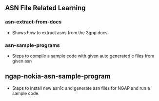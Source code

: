 ## ASN File Related Learning

### asn-extract-from-docs
* Shows how to extract asns from the 3gpp docs
   
### asn-sample-programs
* Steps to compile a sample code with given auto generated
  c files from given asn

## ngap-nokia-asn-sample-program
* Steps to install new asn1c and generate asn files for NGAP and run a sample code.
